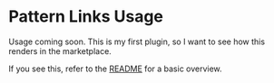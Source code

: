 # Pattern Links Usage

Usage coming soon. This is my first plugin, so I want to see how this renders in the marketplace.

If you see this, refer to the [README](./README.md) for a basic overview.
